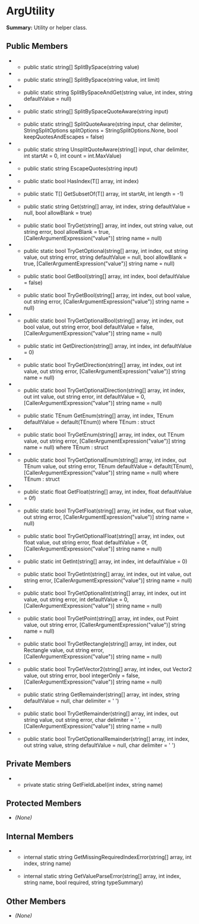 # ArgUtility

**Summary:** Utility or helper class.

## Public Members
- - public static string[] SplitBySpace(string value)
- - public static string[] SplitBySpace(string value, int limit)
- - public static string SplitBySpaceAndGet(string value, int index, string defaultValue = null)
- - public static string[] SplitBySpaceQuoteAware(string input)
- - public static string[] SplitQuoteAware(string input, char delimiter, StringSplitOptions splitOptions = StringSplitOptions.None, bool keepQuotesAndEscapes = false)
- - public static string UnsplitQuoteAware(string[] input, char delimiter, int startAt = 0, int count = int.MaxValue)
- - public static string EscapeQuotes(string input)
- - public static bool HasIndex<T>(T[] array, int index)
- - public static T[] GetSubsetOf<T>(T[] array, int startAt, int length = -1)
- - public static string Get(string[] array, int index, string defaultValue = null, bool allowBlank = true)
- - public static bool TryGet(string[] array, int index, out string value, out string error, bool allowBlank = true, [CallerArgumentExpression("value")] string name = null)
- - public static bool TryGetOptional(string[] array, int index, out string value, out string error, string defaultValue = null, bool allowBlank = true, [CallerArgumentExpression("value")] string name = null)
- - public static bool GetBool(string[] array, int index, bool defaultValue = false)
- - public static bool TryGetBool(string[] array, int index, out bool value, out string error, [CallerArgumentExpression("value")] string name = null)
- - public static bool TryGetOptionalBool(string[] array, int index, out bool value, out string error, bool defaultValue = false, [CallerArgumentExpression("value")] string name = null)
- - public static int GetDirection(string[] array, int index, int defaultValue = 0)
- - public static bool TryGetDirection(string[] array, int index, out int value, out string error, [CallerArgumentExpression("value")] string name = null)
- - public static bool TryGetOptionalDirection(string[] array, int index, out int value, out string error, int defaultValue = 0, [CallerArgumentExpression("value")] string name = null)
- - public static TEnum GetEnum<TEnum>(string[] array, int index, TEnum defaultValue = default(TEnum)) where TEnum : struct
- - public static bool TryGetEnum<TEnum>(string[] array, int index, out TEnum value, out string error, [CallerArgumentExpression("value")] string name = null) where TEnum : struct
- - public static bool TryGetOptionalEnum<TEnum>(string[] array, int index, out TEnum value, out string error, TEnum defaultValue = default(TEnum), [CallerArgumentExpression("value")] string name = null) where TEnum : struct
- - public static float GetFloat(string[] array, int index, float defaultValue = 0f)
- - public static bool TryGetFloat(string[] array, int index, out float value, out string error, [CallerArgumentExpression("value")] string name = null)
- - public static bool TryGetOptionalFloat(string[] array, int index, out float value, out string error, float defaultValue = 0f, [CallerArgumentExpression("value")] string name = null)
- - public static int GetInt(string[] array, int index, int defaultValue = 0)
- - public static bool TryGetInt(string[] array, int index, out int value, out string error, [CallerArgumentExpression("value")] string name = null)
- - public static bool TryGetOptionalInt(string[] array, int index, out int value, out string error, int defaultValue = 0, [CallerArgumentExpression("value")] string name = null)
- - public static bool TryGetPoint(string[] array, int index, out Point value, out string error, [CallerArgumentExpression("value")] string name = null)
- - public static bool TryGetRectangle(string[] array, int index, out Rectangle value, out string error, [CallerArgumentExpression("value")] string name = null)
- - public static bool TryGetVector2(string[] array, int index, out Vector2 value, out string error, bool integerOnly = false, [CallerArgumentExpression("value")] string name = null)
- - public static string GetRemainder(string[] array, int index, string defaultValue = null, char delimiter = ' ')
- - public static bool TryGetRemainder(string[] array, int index, out string value, out string error, char delimiter = ' ', [CallerArgumentExpression("value")] string name = null)
- - public static bool TryGetOptionalRemainder(string[] array, int index, out string value, string defaultValue = null, char delimiter = ' ')

## Private Members
- - private static string GetFieldLabel(int index, string name)

## Protected Members
- *(None)*

## Internal Members
- - internal static string GetMissingRequiredIndexError(string[] array, int index, string name)
- - internal static string GetValueParseError(string[] array, int index, string name, bool required, string typeSummary)

## Other Members
- *(None)*

